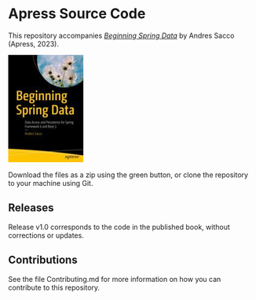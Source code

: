 # Apress Source Code

This repository accompanies [*Beginning Spring Data*](https://link.springer.com/book/10.1007/978-1-4842-8764-4) by Andres Sacco (Apress, 2023).

[comment]: #cover
![Cover image](978-1-4842-8763-7.jpg)

Download the files as a zip using the green button, or clone the repository to your machine using Git.

## Releases

Release v1.0 corresponds to the code in the published book, without corrections or updates.

## Contributions

See the file Contributing.md for more information on how you can contribute to this repository.